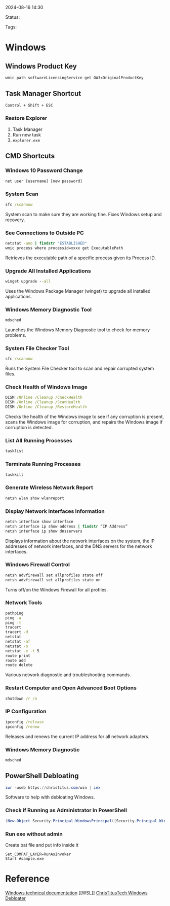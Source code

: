 
2024-08-16 14:30

Status:

Tags:

# Windows

## Windows Product Key

```cmd
wmic path softwareLicensingService get OA3xOriginalProductKey
```

## Task Manager Shortcut

```cmd
Control + Shift + ESC
```

### Restore Explorer

1. Task Manager
2. Run new task
3. `explorer.exe`

## CMD Shortcuts

### Windows 10 Password Change

```cmd
net user [username] [new password]
```

### System Scan

```cmd
sfc /scannow
```

System scan to make sure they are working fine. Fixes Windows setup and recovery.

### See Connections to Outside PC

```cmd
netstat -ano | findstr "ESTABLISHED"
wmic process where processid=xxxx get ExecutablePath
```

Retrieves the executable path of a specific process given its Process ID.

### Upgrade All Installed Applications

```cmd
winget upgrade --all
```

Uses the Windows Package Manager (winget) to upgrade all installed applications.

### Windows Memory Diagnostic Tool

```cmd
mdsched
```

Launches the Windows Memory Diagnostic tool to check for memory problems.

### System File Checker Tool

```cmd
sfc /scannow
```

Runs the System File Checker tool to scan and repair corrupted system files.

### Check Health of Windows Image

```cmd
DISM /Online /Cleanup /CheckHealth
DISM /Online /Cleanup /ScanHealth
DISM /Online /Cleanup /RestoreHealth
```

Checks the health of the Windows image to see if any corruption is present, scans the Windows image for corruption, and repairs the Windows image if corruption is detected.

### List All Running Processes

```cmd
tasklist
```

### Terminate Running Processes

```cmd
taskkill
```

### Generate Wireless Network Report

```cmd
netsh wlan show wlanreport
```

### Display Network Interfaces Information

```cmd
netsh interface show interface
netsh interface ip show address | findstr “IP Address”
netsh interface ip show dnsservers
```

Displays information about the network interfaces on the system, the IP addresses of network interfaces, and the DNS servers for the network interfaces.

### Windows Firewall Control

```cmd
netsh advfirewall set allprofiles state off
netsh advfirewall set allprofiles state on
```

Turns off/on the Windows Firewall for all profiles.

### Network Tools

```cmd
pathping
ping -a
ping -t
tracert
tracert -d
netstat
netstat -af
netstat -o
netstat -e -t 5
route print
route add
route delete
```

Various network diagnostic and troubleshooting commands.

### Restart Computer and Open Advanced Boot Options

```cmd
shutdown /r /o
```

### IP Configuration

```cmd
ipconfig /release
ipconfig /renew
```

Releases and renews the current IP address for all network adapters.

### Windows Memory Diagnostic

```cmd
mdsched
```

## PowerShell Debloating

```powershell
iwr -useb https://christitus.com/win | iex
```

Software to help with debloating Windows.

### Check if Running as Administrator in PowerShell

```powershell
(New-Object Security.Principal.WindowsPrincipal([Security.Principal.WindowsIdentity]::GetCurrent())).IsInRole([Security.Principal.WindowsBuiltInRole]::Administrator)
```

### Run exe without admin

Create bat file and put info inside it

```
Set_COMPAT_LAYER=RunAsInvoker
Start #sample.exe
```
# Reference

[Windows technical documentation](https://learn.microsoft.com/en-us/windows/)
[[WSL]]
[ChrisTitusTech Windows Debloater](https://github.com/ChrisTitusTech/winutil)

